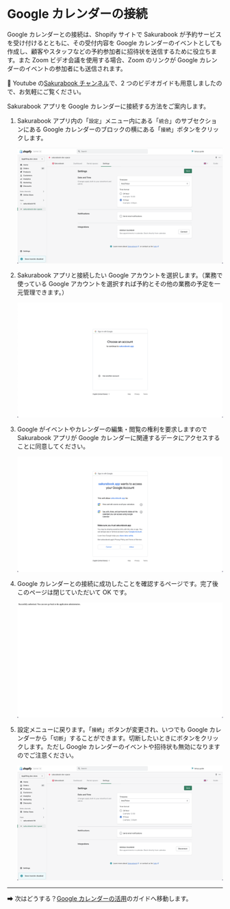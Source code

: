 # Google カレンダーの接続

Google カレンダーとの接続は、Shopify サイトで Sakurabook が予約サービスを受け付けるとともに、その受付内容を Google カレンダーのイベントとしても作成し、顧客やスタッフなどの予約参加者に招待状を送信するために役立ちます。また Zoom ビデオ会議を使用する場合、Zoom のリンクが Google カレンダーのイベントの参加者にも送信されます。

📌 Youtube の[Sakurabook チャンネル](https://www.youtube.com/channel/UCzs8kviSrLufN3ipRIeGc3Q/videos)で、2 つのビデオガイドも用意しましたので、お気軽にご覧ください。

Sakurabook アプリを Google カレンダーに接続する方法をご案内します。

1. Sakurabook アプリ内の「`設定`」メニュー内にある「`統合`」のサブセクションにある Google カレンダーのブロックの横にある「`接続`」ボタンをクリックします。

   ![Alt text](../img/Screenshot%202022-08-31%20at%2014.34.33.png?raw=true "Sakurabook Google Connect")

2. Sakurabook アプリと接続したい Google アカウントを選択します。（業務で使っている Google アカウントを選択すれば予約とその他の業務の予定を一元管理できます。）

   ![Alt text](../img/Screenshot%202022-08-31%20at%2015.45.07.png?raw=true "Sakurabook Google Account")

3. Google がイベントやカレンダーの編集・閲覧の権利を要求しますので Sakurabook アプリが Google カレンダーに関連するデータにアクセスすることに同意してください。

   ![Alt text](../img/Screenshot%202022-08-31%20at%2015.45.21.png?raw=true "Sakurabook Google Consent")

4. Google カレンダーとの接続に成功したことを確認するページです。完了後このページは閉じていただいて OK です。

   ![Alt text](../img/Screenshot%202022-08-31%20at%2015.45.30.png?raw=true "Sakurabook Google Successfull")

5. 設定メニューに戻ります。「`接続`」ボタンが変更され、いつでも Google カレンダーから「`切断`」することができます。切断したいときにボタンをクリックします。ただし Google カレンダーのイベントや招待状も無効になりますのでご注意ください。

   ![Alt text](../img/Screenshot%202022-08-31%20at%2015.46.13.png?raw=true "Sakurabook Google Disconnect")

---

➡ 次はどうする？[Google カレンダーの活用](./using-google-calendar.md)のガイドへ移動します。
